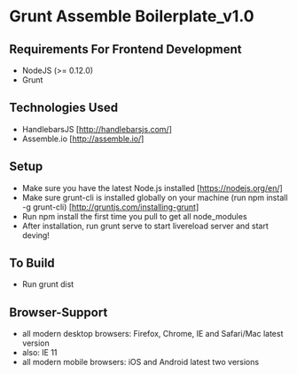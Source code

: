 # Grunt Assemble Boilerplate_v1.0

<!-- Current version="0.0.2-1" -->

## Requirements For Frontend Development

* NodeJS (>= 0.12.0)
* Grunt

## Technologies Used
- HandlebarsJS [http://handlebarsjs.com/]
- Assemble.io [http://assemble.io/]

## Setup
- Make sure you have the latest Node.js installed [https://nodejs.org/en/]
- Make sure grunt-cli is installed globally on your machine (run npm install -g grunt-cli) [http://gruntjs.com/installing-grunt]
- Run npm install the first time you pull to get all node_modules
- After installation, run grunt serve to start livereload server and start deving! 

## To Build
- Run grunt dist


## Browser-Support

- all modern desktop browsers: Firefox, Chrome, IE and Safari/Mac latest version
- also: IE 11
- all modern mobile browsers: iOS and Android latest two versions
